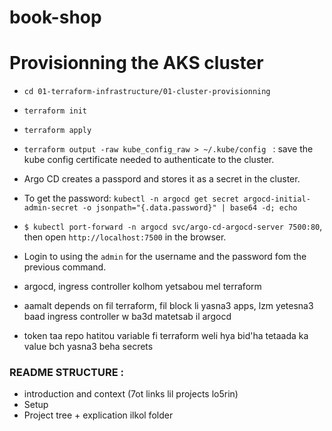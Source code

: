 # book-shop



# Provisionning the AKS cluster 
* `cd 01-terraform-infrastructure/01-cluster-provisionning`
* `terraform init`
* `terraform apply`
* `terraform output -raw kube_config_raw > ~/.kube/config ` :  save the kube config certificate needed to authenticate to the cluster.


* Argo CD creates a passpord and stores it as a secret in the cluster.
* To get the password: `kubectl -n argocd get secret argocd-initial-admin-secret -o jsonpath="{.data.password}" | base64 -d; echo`
* `$ kubectl port-forward -n argocd svc/argo-cd-argocd-server 7500:80`, then open `http://localhost:7500` in the browser.
* Login to using the `admin` for the username and the password fom the previous command.



* argocd, ingress controller kolhom yetsabou mel terraform
* aamalt depends on fil terraform, fil block li yasna3 apps, lzm yetesna3 baad ingress controller w ba3d matetsab il argocd
* token taa repo hatitou variable fi terraform weli hya bid'ha tetaada ka value bch yasna3 beha secrets

### README STRUCTURE :
* introduction and context (7ot links lil projects lo5rin)
* Setup
* Project tree + explication ilkol folder
